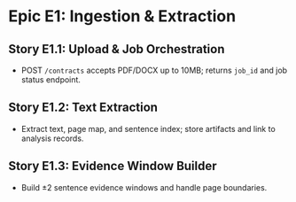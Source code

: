 # Epic E1: Ingestion & Extraction

## Story E1.1: Upload & Job Orchestration

- POST `/contracts` accepts PDF/DOCX up to 10MB; returns `job_id` and job status endpoint.

## Story E1.2: Text Extraction

- Extract text, page map, and sentence index; store artifacts and link to analysis records.

## Story E1.3: Evidence Window Builder

- Build ±2 sentence evidence windows and handle page boundaries.
